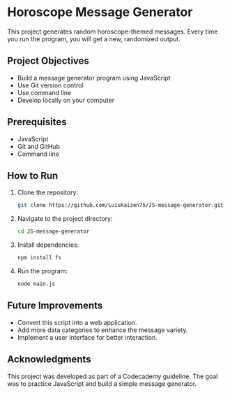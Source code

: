 # Horoscope Message Generator

This project generates random horoscope-themed messages. Every time you run the program, you will get a new, randomized output.

## Project Objectives

- Build a message generator program using JavaScript
- Use Git version control
- Use command line
- Develop locally on your computer

## Prerequisites

- JavaScript
- Git and GitHub
- Command line

## How to Run

1. Clone the repository:
    ```sh
    git clone https://github.com/LuisKaizen75/JS-message-generator.git
    ```
2. Navigate to the project directory:
    ```sh
    cd JS-message-generator
    ```
3. Install dependencies:
    ```sh
    npm install fs
    ```
4. Run the program:
    ```sh
    node main.js
    ```

## Future Improvements

- Convert this script into a web application.
- Add more data categories to enhance the message variety.
- Implement a user interface for better interaction.

## Acknowledgments

This project was developed as part of a Codecademy guideline. The goal was to practice JavaScript and build a simple message generator.
